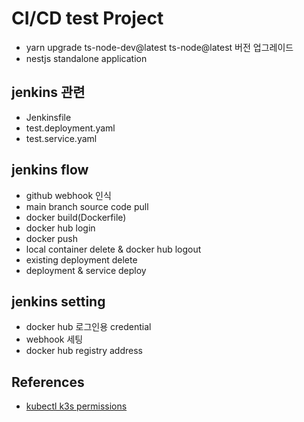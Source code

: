 # CI/CD test Project

- yarn upgrade ts-node-dev@latest ts-node@latest 버전 업그레이드
- nestjs standalone application

## jenkins 관련

- Jenkinsfile
- test.deployment.yaml
- test.service.yaml

## jenkins flow

- github webhook 인식
- main branch source code pull
- docker build(Dockerfile)
- docker hub login
- docker push
- local container delete & docker hub logout
- existing deployment delete
- deployment & service deploy

## jenkins setting

- docker hub 로그인용 credential
- webhook 세팅
- docker hub registry address

## References

- [kubectl k3s permissions](https://github.com/k3s-io/k3s/issues/389)
